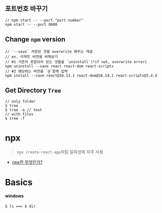 ## 포트번호 바꾸기
```shell
// npm start -- --port "port number"
npm start -- --port 8000
```

## Change `npm` version
```
// `--save` 저장된 것을 overwrite 해주는 개념
// ex. 리액트 버젼을 바꿔보기
// #1 기존의 포함되어 있는 것들을 `uninstall`(*if not, overwrite error)
npm uninstall --save react react-dom react-scripts
// #2 해당하는 버젼을 `@`함께 입력
npm install --save react@16.13.1 react-dom@16.14.1 react-scripts@3.4.4
```

## Get Directory `Tree`
```
// only folder
$ tree
$ tree -a // text
// with files
$ tree -f
```


# npx
> `npx create-react-app`처럼 일회성에 자주 사용
- [npx란 무엇인가?](https://geonlee.tistory.com/32)


# Basics
#### windows
```shell
$ ls === $ dir
```
